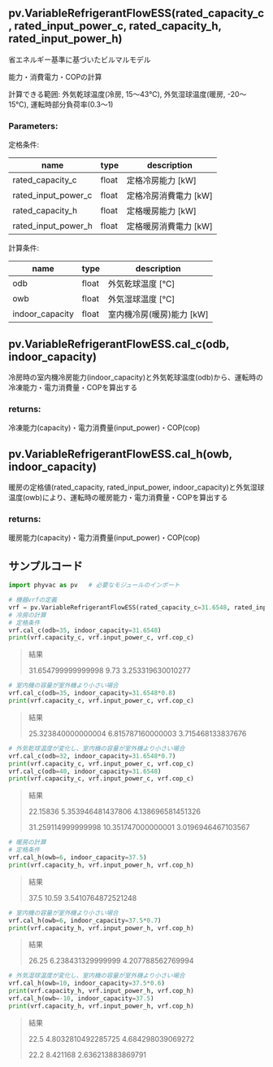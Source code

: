 ## pv.VariableRefrigerantFlowESS(rated_capacity_c, rated_input_power_c, rated_capacity_h, rated_input_power_h)

省エネルギー基準に基づいたビルマルモデル

能力・消費電力・COPの計算

計算できる範囲: 外気乾球温度(冷房, 15～43℃), 外気湿球温度(暖房, -20～15℃), 運転時部分負荷率(0.3～1)

### Parameters:

定格条件:

| name                | type  | description           |
| ------------------- | ----- | --------------------- |
| rated_capacity_c    | float | 定格冷房能力 [kW]     |
| rated_input_power_c | float | 定格冷房消費電力 [kW] |
| rated_capacity_h    | float | 定格暖房能力 [kW]     |
| rated_input_power_h | float | 定格暖房消費電力 [kW] |

計算条件:

| name            | type  | description               |
| --------------- | ----- | ------------------------- |
| odb             | float | 外気乾球温度 [℃]          |
| owb             | float | 外気湿球温度 [℃]          |
| indoor_capacity | float | 室内機冷房(暖房)能力 [kW] |

## pv.VariableRefrigerantFlowESS.cal_c(odb, indoor_capacity)

冷房時の室内機冷房能力(indoor_capacity)と外気乾球温度(odb)から、運転時の冷凍能力・電力消費量・COPを算出する

### returns:

冷凍能力(capacity)・電力消費量(input_power)・COP(cop)

## pv.VariableRefrigerantFlowESS.cal_h(owb, indoor_capacity)

暖房の定格値(rated_capacity, rated_input_power, indoor_capacity)と外気湿球温度(owb)により、運転時の暖房能力・電力消費量・COPを算出する

### returns:

暖房能力(capacity)・電力消費量(input_power)・COP(cop)

## **サンプルコード**

```python
import phyvac as pv   # 必要なモジュールのインポート

# 機器vrfの定義
vrf = pv.VariableRefrigerantFlowESS(rated_capacity_c=31.6548, rated_input_power_c=9.73, rated_capacity_h=37.5, rated_input_power_h=10.59)  
# 冷房の計算
# 定格条件
vrf.cal_c(odb=35, indoor_capacity=31.6548) 
print(vrf.capacity_c, vrf.input_power_c, vrf.cop_c)
```

> 結果
>
> 31.654799999999998 9.73 3.253319630010277

```python
# 室内機の容量が室外機より小さい場合
vrf.cal_c(odb=35, indoor_capacity=31.6548*0.8)
print(vrf.capacity_c, vrf.input_power_c, vrf.cop_c)
```

> 結果
>
> 25.323840000000004 6.815787160000003 3.715468133837676

```python
# 外気乾球温度が変化し、室内機の容量が室外機より小さい場合
vrf.cal_c(odb=32, indoor_capacity=31.6548*0.7)
print(vrf.capacity_c, vrf.input_power_c, vrf.cop_c)
vrf.cal_c(odb=40, indoor_capacity=31.6548)
print(vrf.capacity_c, vrf.input_power_c, vrf.cop_c)
```

> 結果
>
> 22.15836 5.353946481437806 4.138696581451326
>
> 31.259114999999998 10.351747000000001 3.0196946467103567

```python
# 暖房の計算
# 定格条件
vrf.cal_h(owb=6, indoor_capacity=37.5)
print(vrf.capacity_h, vrf.input_power_h, vrf.cop_h)
```

> 結果
>
> 37.5 10.59 3.5410764872521248

```python
# 室内機の容量が室外機より小さい場合
vrf.cal_h(owb=6, indoor_capacity=37.5*0.7)
print(vrf.capacity_h, vrf.input_power_h, vrf.cop_h)
```

> 結果
>
> 26.25 6.238431329999999 4.207788562769994

```python
# 外気湿球温度が変化し、室内機の容量が室外機より小さい場合
vrf.cal_h(owb=10, indoor_capacity=37.5*0.6) 
print(vrf.capacity_h, vrf.input_power_h, vrf.cop_h)
vrf.cal_h(owb=-10, indoor_capacity=37.5)  
print(vrf.capacity_h, vrf.input_power_h, vrf.cop_h)
```

> 結果
>
> 22.5 4.8032810492285725 4.684298039069272
>
> 22.2 8.421168 2.636213883869791
